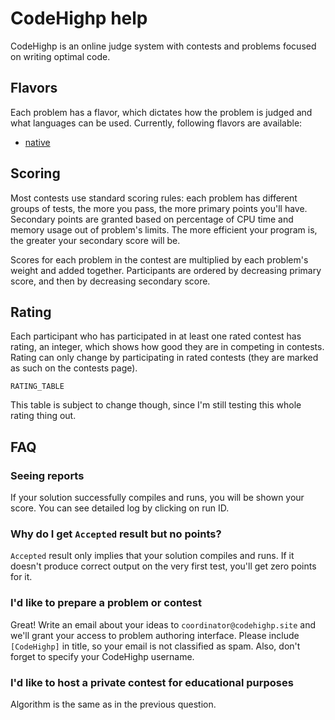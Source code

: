 # CodeHighp help

CodeHighp is an online judge system with contests and problems
focused on writing optimal code.

## Flavors

Each problem has a flavor, which dictates how the
problem is judged and what languages can be used.
Currently, following flavors are available:

 - [native](/help/flavors/native)

## Scoring

Most contests use standard scoring rules: each problem has
different groups of tests, the more you pass, the more primary points you'll have.
Secondary points are granted based on percentage of CPU time and memory usage
out of problem's limits. The more efficient your program is, the greater your
secondary score will be.

Scores for each problem in the contest are multiplied by each problem's weight
and added together. Participants are ordered by decreasing primary score,
and then by decreasing secondary score.

## Rating

Each participant who has participated in at least one rated contest
has rating, an integer, which shows how good they are in competing in contests.
Rating can only change by participating in rated contests (they are marked as
such on the contests page).

`RATING_TABLE`

This table is subject to change though, 
since I'm still testing this whole rating thing out.

## FAQ

### Seeing reports

If your solution successfully compiles and runs, you will be shown
your score. You can see detailed log by clicking on run ID.

### Why do I get `Accepted` result but no points?

`Accepted` result only implies that your solution compiles and runs.
If it doesn't produce correct output on the very first test, you'll get zero points
for it.

### I'd like to prepare a problem or contest

Great! Write an email about your ideas to `coordinator@codehighp.site` and
we'll grant your access to problem authoring interface.
Please include `[CodeHighp]` in title, so your email is not classified as spam.
Also, don't forget to specify your CodeHighp username.

### I'd like to host a private contest for educational purposes

Algorithm is the same as in the previous question.
